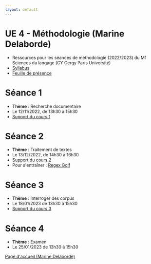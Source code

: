 ```yaml
---
layout: default
---
```


# UE 4 - Méthodologie (Marine Delaborde)
- Ressources pour les séances de méthodologie (2022/2023) du M1 Sciences du langage (CY Cergy Paris Université)
- [Syllabus](files/cours/methodologie/Syllabus-Methodologie-22-23.pdf)
- [Feuille de présence](https://docs.google.com/spreadsheets/d/1rkudnCx2QML91Vo4R8NnXTlFMNoFqEfvn07EJ6z3u6U/edit?usp=sharing)

# Séance 1
- **Thème** : Recherche documentaire
- Le 12/11/2022, de 13h30 à 15h30
- [Support du cours 1](files/cours/methodologie/METHODOLOGIE-Seance1-MD-2022.pdf)

# Séance 2
- **Thème** : Traitement de textes
- Le 13/12/2022, de 14h30 à 16h30
- [Support du cours 2](files/cours/methodologie/METHODOLOGIE-Seance2-MD-2022.pdf)
- Pour s'entraîner : [Regex Golf](https://alf.nu/RegexGolf?world=regex&level=r00)


# Séance 3
- **Thème** : Interroger des corpus
- Le 18/01/2023 de 13h30 à 15h30
- [Support du cours 3](files/cours/methodologie/METHODOLOGIE-Seance3-MD-2022.pdf)

# Séance 4
- **Thème** : Examen
- Le 25/01/2023 de 13h30 à 15h30

[Page d'accueil (Marine Delaborde)](./)
